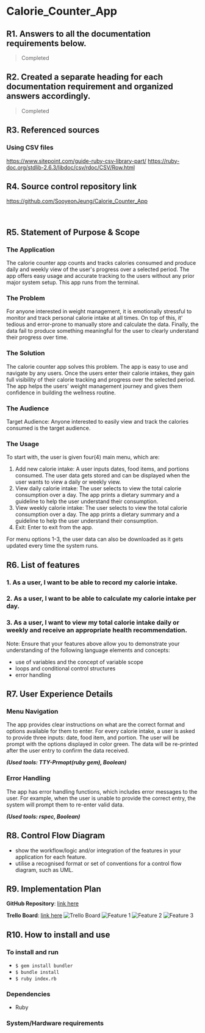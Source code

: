 # Calorie_Counter_App
## R1. Answers to all the documentation requirements below.	
> Completed

## R2. Created a separate heading for each documentation requirement and organized answers accordingly.	
> Completed 

## R3. Referenced sources
### Using CSV files
https://www.sitepoint.com/guide-ruby-csv-library-part/
https://ruby-doc.org/stdlib-2.6.3/libdoc/csv/rdoc/CSV/Row.html

## R4. Source control repository link
https://github.com/SooyeonJeung/Calorie_Counter_App

<br />

## R5. Statement of Purpose & Scope
### The Application
The calorie counter app counts and tracks calories consumed and produce daily and weekly view of the user's progress over a selected period. The app offers easy usage and accurate tracking to the users without any prior major system setup. This app runs from the terminal.

### The Problem
For anyone interested in weight management, it is emotionally stressful to monitor and track personal calorie intake at all times. On top of this, it' tedious and error-prone to manually store and calculate the data. Finally, the data fail to produce something meaningful for the user to clearly understand their progress over time.

### The Solution
The calorie counter app solves this problem. The app is easy to use and navigate by any users. Once the users enter their calorie intakes, they gain full visibility of their calorie tracking and progress over the selected period. The app helps the users' weight management journey and gives them confidence in building the wellness routine.

### The Audience
Target Audience: Anyone interested to easily view and track the calories consumed is the target audience.

### The Usage
To start with, the user is given four(4) main menu, which are:
  1) Add new calorie intake: A user inputs dates, food items, and portions consumed. The user data gets stored and can be displayed when the user wants to view a daily or weekly view.
  2) View daily calorie intake: The user selects to view the total calorie consumption over a day. The app prints a dietary summary and a guideline to help the user understand their consumption. 
  3) View weekly calorie intake: The user selects to view the total calorie consumption over a day. The app prints a dietary summary and a guideline to help the user understand their consumption. 
  4) Exit: Enter to exit from the app.

For menu options 1-3, the user data can also be downloaded as it gets updated every time the system runs.


## R6. List of features
### 1. As a user, I want to be able to record my calorie intake.

### 2. As a user, I want to be able to calculate my calorie intake per day. 

### 3. As a user, I want to view my total calorie intake daily or weekly and receive an appropriate health recommendation.

Note: Ensure that your features above allow you to demonstrate your understanding of the following language elements and concepts:
- use of variables and the concept of variable scope
- loops and conditional control structures
- error handling


## R7. User Experience Details
### Menu Navigation 
The app provides clear instructions on what are the correct format and options available for them to enter. For every calorie intake, a user is asked to provide three inputs: date, food item, and portion. The user will be prompt with the options displayed in color green. The data will be re-printed after the user entry to confirm the data received. 

***(Used tools: TTY-Prmopt(ruby gem), Boolean)***

### Error Handling
The app has error handling functions, which includes error messages to the user. For example, when the user is unable to provide the correct entry, the system will prompt them to re-enter valid data. 

***(Used tools: rspec, Boolean)***


## R8. Control Flow Diagram
- show the workflow/logic and/or integration of the features in your application for each feature.
- utilise a recognised format or set of conventions for a control flow diagram, such as UML.

## R9. Implementation Plan 
**GitHub Repository**: [link here](https://github.com/SooyeonJeung/portfolio/tree/version-a)

**Trello Board**: [link here](https://trello.com/b/52cXJdyU/calorietracker)
![Trello Board](sreenshots/trello_board.png)
![Feature 1](sreenshots/feature1.png)
![Feature 2](sreenshots/feature2.png)
![Feature 3](sreenshots/feature3.png)

## R10. How to install and use 

### To install and run
- `$ gem install bundler`
- `$ bundle install`
- `$ ruby index.rb `

### Dependencies
- Ruby

### System/Hardware requirements

